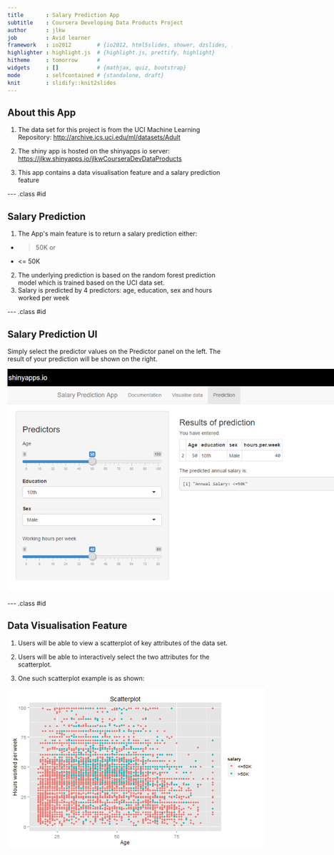 ```yaml
---
title       : Salary Prediction App
subtitle    : Coursera Developing Data Products Project
author      : jlkw
job         : Avid learner
framework   : io2012        # {io2012, html5slides, shower, dzslides, ...}
highlighter : highlight.js  # {highlight.js, prettify, highlight}
hitheme     : tomorrow      # 
widgets     : []            # {mathjax, quiz, bootstrap}
mode        : selfcontained # {standalone, draft}
knit        : slidify::knit2slides
---
```


<!-- Limit image width and height -->
<style type='text/css'>
img {
    max-height: 500px;
    max-width: 950px;
}
</style>

<!-- Center image on slide -->
<script src="http://ajax.aspnetcdn.com/ajax/jQuery/jquery-1.7.min.js"></script>
<script type='text/javascript'>
$(function() {
    $("p:has(img)").addClass('centered');
});
</script>

## About this App

1. The data set for this project is from the UCI Machine Learning Repository: http://archive.ics.uci.edu/ml/datasets/Adult

2. The shiny app is hosted on the shinyapps io server: https://jlkw.shinyapps.io/jlkwCourseraDevDataProducts

3. This app contains a data visualisation feature and a salary prediction feature

--- .class #id 

## Salary Prediction 

1. The App's main feature is to return a salary prediction either:
  + > 50K or 
  + <= 50K

2. The underlying prediction is based on the random forest prediction model which is trained based on the UCI data set.
3. Salary is predicted by 4 predictors: age, education, sex and hours worked per week


--- .class #id 

## Salary Prediction UI
Simply select the predictor values on the Predictor panel on the left. The result of your prediction will be shown on the right.

!["Shiny UI"](figures/Prediction.PNG)


--- .class #id 


## Data Visualisation Feature

1. Users will be able to view a scatterplot of key attributes of the data set.

2. Users will be able to interactively select the two attributes for the scatterplot.  

3. One such scatterplot example is as shown:

<img src="assets/fig/unnamed-chunk-1-1.png" title="plot of chunk unnamed-chunk-1" alt="plot of chunk unnamed-chunk-1" style="display: block; margin: auto;" />


